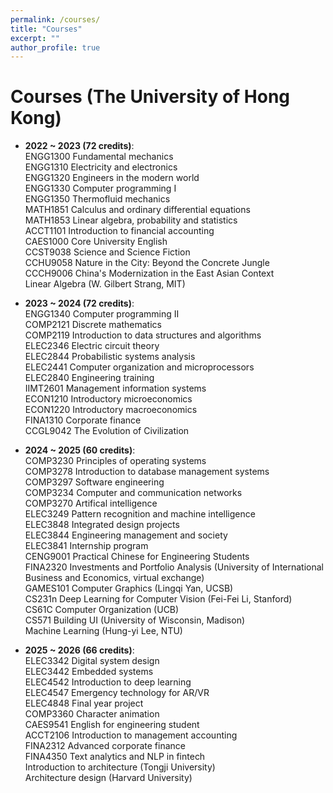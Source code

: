 ```yaml
---
permalink: /courses/
title: "Courses"
excerpt: ""
author_profile: true
---
```


# Courses (The University of Hong Kong)

- **2022 ~ 2023 (72 credits)**:  
  ENGG1300 Fundamental mechanics  
  ENGG1310 Electricity and electronics  
  ENGG1320 Engineers in the modern world  
  ENGG1330 Computer programming I  
  ENGG1350 Thermofluid mechanics  
  MATH1851 Calculus and ordinary differential equations  
  MATH1853 Linear algebra, probability and statistics  
  ACCT1101 Introduction to financial accounting  
  CAES1000 Core University English  
  CCST9038 Science and Science Fiction  
  CCHU9058 Nature in the City: Beyond the Concrete Jungle  
  CCCH9006 China's Modernization in the East Asian Context  
  Linear Algebra (W. Gilbert Strang, MIT)  

- **2023 ~ 2024 (72 credits)**:  
  ENGG1340 Computer programming II  
  COMP2121 Discrete mathematics  
  COMP2119 Introduction to data structures and algorithms  
  ELEC2346 Electric circuit theory  
  ELEC2844 Probabilistic systems analysis  
  ELEC2441 Computer organization and microprocessors  
  ELEC2840 Engineering training  
  IIMT2601 Management information systems  
  ECON1210 Introductory microeconomics  
  ECON1220 Introductory macroeconomics  
  FINA1310 Corporate finance  
  CCGL9042 The Evolution of Civilization  

- **2024 ~ 2025 (60 credits)**:  
  COMP3230 Principles of operating systems  
  COMP3278 Introduction to database management systems  
  COMP3297 Software engineering  
  COMP3234 Computer and communication networks  
  COMP3270 Artifical intelligence  
  ELEC3249 Pattern recognition and machine intelligence  
  ELEC3848 Integrated design projects  
  ELEC3844 Engineering management and society  
  ELEC3841 Internship program  
  CENG9001 Practical Chinese for Engineering Students  
  FINA2320 Investments and Portfolio Analysis (University of International Business and Economics, virtual exchange)  
  GAMES101 Computer Graphics (Lingqi Yan, UCSB)  
  CS231n Deep Learning for Computer Vision (Fei-Fei Li, Stanford)  
  CS61C Computer Organization (UCB)  
  CS571 Building UI (University of Wisconsin, Madison)  
  Machine Learning (Hung-yi Lee, NTU)

- **2025 ~ 2026 (66 credits)**:  
  ELEC3342 Digital system design  
  ELEC3442 Embedded systems  
  ELEC4542 Introduction to deep learning  
  ELEC4547 Emergency technology for AR/VR  
  ELEC4848 Final year project  
  COMP3360 Character animation  
  CAES9541 English for engineering student  
  ACCT2106 Introduction to management accounting  
  FINA2312 Advanced corporate finance  
  FINA4350 Text analytics and NLP in fintech  
  Introduction to architecture (Tongji University)  
  Architecture design (Harvard University)  
